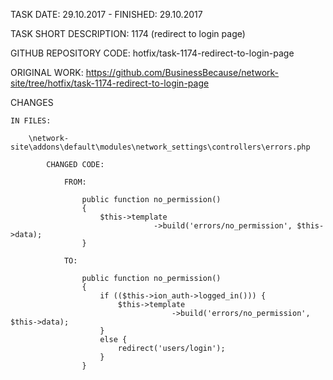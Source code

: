 TASK DATE: 29.10.2017 - FINISHED: 29.10.2017

TASK SHORT DESCRIPTION: 1174 (redirect to login page)

GITHUB REPOSITORY CODE: hotfix/task-1174-redirect-to-login-page

ORIGINAL WORK: https://github.com/BusinessBecause/network-site/tree/hotfix/task-1174-redirect-to-login-page


CHANGES
 
	IN FILES: 
	
		\network-site\addons\default\modules\network_settings\controllers\errors.php
		
			CHANGED CODE: 
			
				FROM: 
				
					public function no_permission()
					{
						$this->template
									->build('errors/no_permission', $this->data);
					}
					
				TO:
			
					public function no_permission()
					{
						if (($this->ion_auth->logged_in())) {
							$this->template
										->build('errors/no_permission', $this->data);
						}
						else {
							redirect('users/login');
						}
					}
